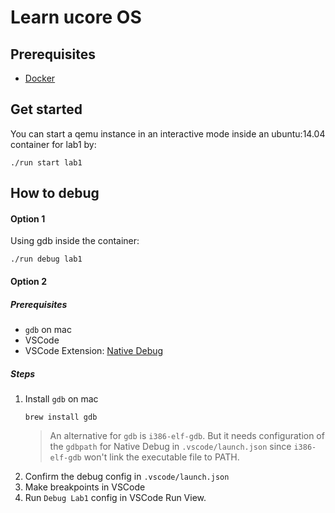 # Learn ucore OS

## Prerequisites

- [Docker](https://www.docker.com/get-started)
  
## Get started

You can start a qemu instance in an interactive mode inside an ubuntu:14.04 container for lab1 by:
```shell
./run start lab1
```

## How to debug

#### Option 1

Using gdb inside the container:
```shell
./run debug lab1
```

#### Option 2

##### Prerequisites

- `gdb` on mac
- VSCode
- VSCode Extension: [Native Debug](https://marketplace.visualstudio.com/items?itemName=webfreak.debug)

##### Steps

1. Install `gdb` on mac
   ```
   brew install gdb
   ```
   > An alternative for `gdb` is `i386-elf-gdb`. But it needs configuration of the `gdbpath` for Native Debug in `.vscode/launch.json` since `i386-elf-gdb` won't link the executable file to PATH.
1. Confirm the debug config in `.vscode/launch.json`
1. Make breakpoints in VSCode
1. Run `Debug Lab1` config in VSCode Run View.